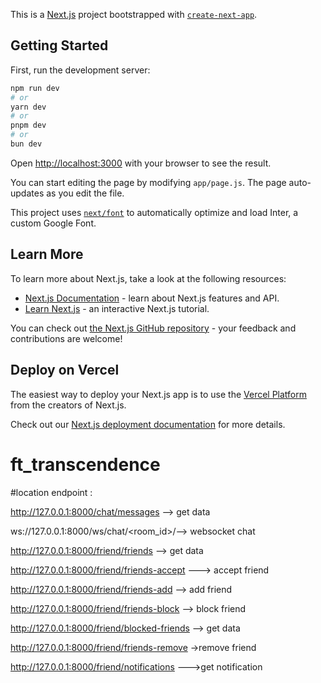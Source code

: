 This is a [Next.js](https://nextjs.org/) project bootstrapped with [`create-next-app`](https://github.com/vercel/next.js/tree/canary/packages/create-next-app).

## Getting Started

First, run the development server:

```bash
npm run dev
# or
yarn dev
# or
pnpm dev
# or
bun dev
```

Open [http://localhost:3000](http://localhost:3000) with your browser to see the result.

You can start editing the page by modifying `app/page.js`. The page auto-updates as you edit the file.

This project uses [`next/font`](https://nextjs.org/docs/basic-features/font-optimization) to automatically optimize and load Inter, a custom Google Font.

## Learn More

To learn more about Next.js, take a look at the following resources:

- [Next.js Documentation](https://nextjs.org/docs) - learn about Next.js features and API.
- [Learn Next.js](https://nextjs.org/learn) - an interactive Next.js tutorial.

You can check out [the Next.js GitHub repository](https://github.com/vercel/next.js/) - your feedback and contributions are welcome!

## Deploy on Vercel

The easiest way to deploy your Next.js app is to use the [Vercel Platform](https://vercel.com/new?utm_medium=default-template&filter=next.js&utm_source=create-next-app&utm_campaign=create-next-app-readme) from the creators of Next.js.

Check out our [Next.js deployment documentation](https://nextjs.org/docs/deployment) for more details.
# ft_transcendence


#location endpoint :

http://127.0.0.1:8000/chat/messages --> get data

ws://127.0.0.1:8000/ws/chat/<room_id>/--> websocket chat

http://127.0.0.1:8000/friend/friends --> get data

http://127.0.0.1:8000/friend/friends-accept ---> accept friend

http://127.0.0.1:8000/friend/friends-add --> add friend 

http://127.0.0.1:8000/friend/friends-block --> block friend 

http://127.0.0.1:8000/friend/blocked-friends --> get data 

http://127.0.0.1:8000/friend/friends-remove ->remove friend 

http://127.0.0.1:8000/friend/notifications --->get notification 
